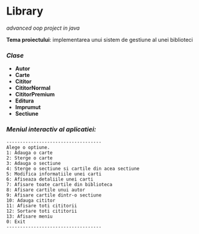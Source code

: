 # Library
*advanced oop project in java*



**Tema proiectului**: implementarea unui sistem de gestiune al unei biblioteci

### *Clase*

- **Autor**
- **Carte**
- **Cititor**
- **CititorNormal**
- **CititorPremium**
- **Editura**
- **Imprumut**
- **Sectiune**


### *Meniul interactiv al aplicatiei:*
```[python]
-----------------------------------
Alege o optiune.
1: Adauga o carte
2: Sterge o carte
3: Adauga o sectiune
4: Sterge o sectiune si cartile din acea sectiune
5: Modifica informatiile unei carti
6: Afiseaza detaliile unei carti
7: Afisare toate cartile din biblioteca
8: Afisare cartile unui autor
9: Afisare cartile dintr-o sectiune
10: Adauga cititor
11: Afisare toti cititorii
12: Sortare toti cititorii
13: Afisare meniu
0: Exit
-----------------------------------
```
